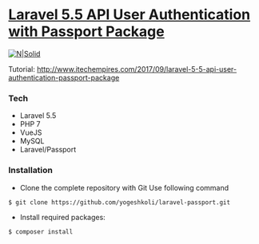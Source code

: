 # [Laravel 5.5 API User Authentication with Passport Package](http://www.itechempires.com/2017/09/laravel-5-5-api-user-authentication-passport-package/)

[![N|Solid](https://i1.wp.com/www.itechempires.com/wp-content/uploads/2017/09/post-32.png?zoom=2&fit=750%2C410)](http://www.itechempires.com/2017/09/laravel-5-5-api-user-authentication-passport-package)

Tutorial: http://www.itechempires.com/2017/09/laravel-5-5-api-user-authentication-passport-package

### Tech

* Laravel 5.5
* PHP 7
* VueJS
* MySQL
* Laravel/Passport

### Installation
- Clone the complete repository with Git Use following command

```sh
$ git clone https://github.com/yogeshkoli/laravel-passport.git
```

- Install required packages:

```sh
$ composer install
``` 